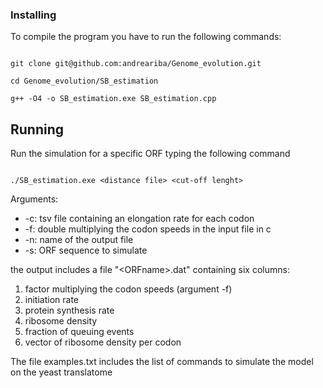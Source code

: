 ### Installing

To compile the program you have to run the following commands:

```

git clone git@github.com:andreariba/Genome_evolution.git

cd Genome_evolution/SB_estimation

g++ -O4 -o SB_estimation.exe SB_estimation.cpp

```

## Running

Run the simulation for a specific ORF typing the following command

```

./SB_estimation.exe <distance file> <cut-off lenght>

```
Arguments:

* -c: tsv file containing an elongation rate for each codon
* -f: double multiplying the codon speeds in the input file in c
* -n: name of the output file
* -s: ORF sequence to simulate

the output includes a file \"\<ORFname\>.dat\" containing six columns:

1. factor multiplying the codon speeds (argument -f)
2. initiation rate
3. protein synthesis rate
4. ribosome density
5. fraction of queuing events
6. vector of ribosome density per codon

The file examples.txt includes the list of commands to simulate the model on the yeast translatome

